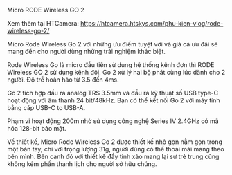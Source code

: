 Micro RODE Wireless GO 2

Xem thêm tại HTCamera: https://htcamera.htskys.com/phu-kien-vlog/rode-wireless-go-2/

Micro Rode Wireless Go 2 với những ưu điểm tuyệt vời và giá cả ưu đãi sẽ mang đến cho người dùng những trải nghiệm khác biệt. 

Rode Wireless Go là micro đầu tiên sử dụng hệ thống kênh đơn thì RODE Wireless GO 2 sử dụng kênh đôi. Go 2 xử lý hai bộ phát cùng lúc dành cho 2 người. Độ trễ hoàn hảo từ 3.5 đến 4ms.

Go 2 tích hợp đầu ra analog TRS 3.5mm và đầu ra kỹ thuật số USB type-C hoạt động với âm thanh 24 bit/48kHz. Bạn có thể kết nối Go 2 với máy tính bằng cáp USB-C to USB-A.

Phạm vi hoạt động 200m nhờ sử dụng công nghệ Series IV 2.4GHz có mã hóa 128-bit bảo mật.

Về thiết kế, Micro Rode Wireless Go 2 được thiết kế nhỏ gọn nằm gọn trong một bàn tay, chỉ với trọng lượng 31g, người dùng có thể thoải mái mang theo bên mình. Bên cạnh đó với thiết kế đầy tinh xảo mang lại sự trẻ trung cũng không kém phần thanh lịch cho người sở hữu chúng.

